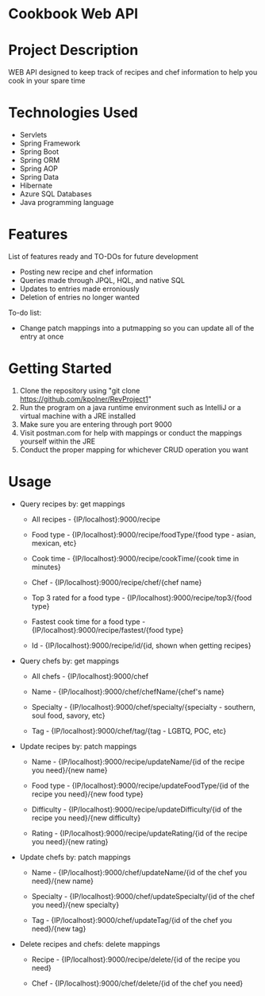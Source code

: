# Cookbook Web API

# Project Description
WEB API designed to keep track of recipes and chef information to help you cook in your spare time

# Technologies Used

* Servlets
* Spring Framework
* Spring Boot
* Spring ORM
* Spring AOP
* Spring Data
* Hibernate
* Azure SQL Databases
* Java programming language

# Features
List of features ready and TO-DOs for future development
* Posting new recipe and chef information
* Queries made through JPQL, HQL, and native SQL
* Updates to entries made erroniously 
* Deletion of entries no longer wanted

To-do list:
* Change patch mappings into a putmapping so you can update all of the entry at once

# Getting Started

1. Clone the repository using "git clone https://github.com/kpolner/RevProject1"
2. Run the program on a java runtime environment such as IntelliJ or a virtual machine with a JRE installed
3. Make sure you are entering through port 9000
4. Visit postman.com for help with mappings or conduct the mappings yourself within the JRE
5. Conduct the proper mapping for whichever CRUD operation you want 

# Usage

* Query recipes by: get mappings
   * All recipes - {IP/localhost}:9000/recipe
   
   * Food type - {IP/localhost}:9000/recipe/foodType/{food type - asian, mexican, etc}
   
   * Cook time - {IP/localhost}:9000/recipe/cookTime/{cook time in minutes}
   
   * Chef - {IP/localhost}:9000/recipe/chef/{chef name}
   
   * Top 3 rated for a food type - {IP/localhost}:9000/recipe/top3/{food type}
   
   * Fastest cook time for a food type - {IP/localhost}:9000/recipe/fastest/{food type}
   
   * Id - {IP/localhost}:9000/recipe/id/{id, shown when getting recipes}

* Query chefs by: get mappings
   * All chefs - {IP/localhost}:9000/chef
   
   * Name - {IP/localhost}:9000/chef/chefName/{chef's name}
   
   * Specialty - {IP/localhost}:9000/chef/specialty/{specialty - southern, soul food, savory, etc}
   
   * Tag - {IP/localhost}:9000/chef/tag/{tag - LGBTQ, POC, etc}

* Update recipes by: patch mappings
   * Name - {IP/localhost}:9000/recipe/updateName/{id of the recipe you need}/{new name}
   
   * Food type - {IP/localhost}:9000/recipe/updateFoodType/{id of the recipe you need}/{new food type}
   
   * Difficulty - {IP/localhost}:9000/recipe/updateDifficulty/{id of the recipe you need}/{new difficulty}
   
   * Rating - {IP/localhost}:9000/recipe/updateRating/{id of the recipe you need}/{new rating}

* Update chefs by: patch mappings
   * Name - {IP/localhost}:9000/chef/updateName/{id of the chef you need}/{new name}
   
   * Specialty - {IP/localhost}:9000/chef/updateSpecialty/{id of the chef you need}/{new specialty}
   
   * Tag - {IP/localhost}:9000/chef/updateTag/{id of the chef you need}/{new tag}

* Delete recipes and chefs: delete mappings
   * Recipe - {IP/localhost}:9000/recipe/delete/{id of the recipe you need}
   
   * Chef - {IP/localhost}:9000/chef/delete/{id of the chef you need}
